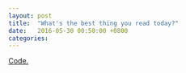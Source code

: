 ```yaml
---
layout: post
title:  "What's the best thing you read today?"
date:   2016-05-30 00:50:00 +0800
categories: 
---
```

[Code.](https://github.com/notice-us-senpai/KouhaiDash)
